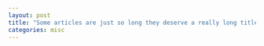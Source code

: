 ```yaml
---
layout: post
title: "Some articles are just so long they deserve a really long title to see if things will break well"
categories: misc
---
```


